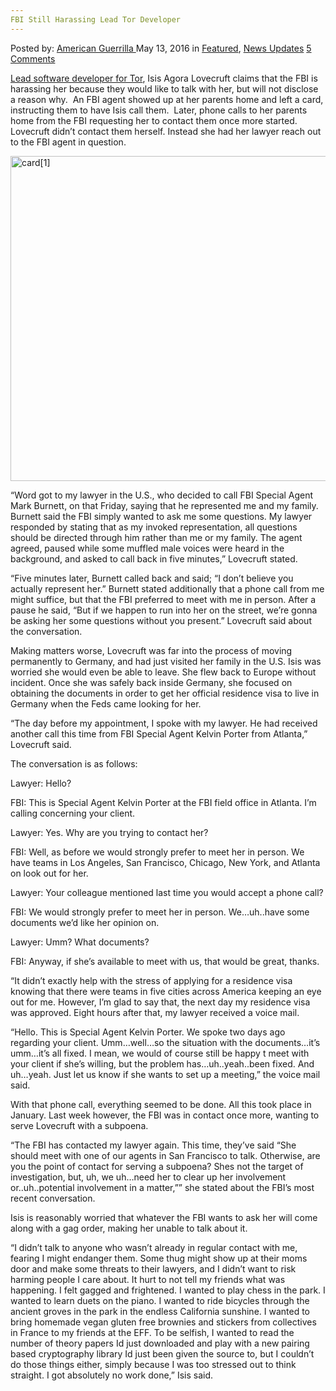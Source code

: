 ```yaml
---
FBI Still Harassing Lead Tor Developer
---
```

<article class="post-listing post-14055 post type-post status-publish format-standard has-post-thumbnail hentry  tag-developer tag-fbi tag-harassing tag-lead tag-tor">
    <div class="post-inner">
        <span>Posted by: <a href="https://www.deepdotweb.com/author/americanguerrilla/" title="">American Guerrilla </a></span>
    <span>May 13, 2016</span>
    <span>in <a href="https://www.deepdotweb.com/category/deepdot-news/" rel="category tag">Featured</a>, <a href="https://www.deepdotweb.com/category/news-updates/" rel="category tag">News Updates</a></span>
    <span><a href="https://www.deepdotweb.com/2016/05/13/fbi-still-harassing-lead-tor-developer/#comments">5 Comments</a></span>
    </p>
    <div class="clear"></div>
    <div class="entry">
    <p><a href="https://www.techdirt.com/articles/20160505/00383034349/fbi-harassing-core-tor-developer-demanding-she-meet-with-them-refusing-to-explain-why.shtml">Lead software developer for Tor</a>, Isis Agora Lovecruft claims that the FBI is harassing her because they would like to talk with her, but will not disclose a reason why.  An FBI agent showed up at her parents home and left a card, instructing them to have Isis call them.  Later, phone calls to her parents home from the FBI requesting her to contact them once more started. Lovecruft didn&#8217;t contact them herself. Instead she had her lawyer reach out to the FBI agent in question.</p>
    <p><a href="https://www.deepdotweb.com/wp-content/uploads/2016/05/card1.jpeg"><img class="aligncenter  wp-image-14056" src="https://www.deepdotweb.com/wp-content/uploads/2016/05/card1.jpeg" alt="card[1]" width="693" height="520" srcset="https://www.deepdotweb.com/wp-content/uploads/2016/05/card1.jpeg 1024w, https://www.deepdotweb.com/wp-content/uploads/2016/05/card1-300x225.jpeg 300w" sizes="(max-width: 693px) 100vw, 693px"/></a></p>
    <p>“Word got to my lawyer in the U.S., who decided to call FBI Special Agent Mark Burnett, on that Friday, saying that he represented me and my family. Burnett said the FBI simply wanted to ask me some questions. My lawyer responded by stating that as my invoked representation, all questions should be directed through him rather than me or my family. The agent agreed, paused while some muffled male voices were heard in the background, and asked to call back in five minutes,” Lovecruft stated.</p>
    <p>“Five minutes later, Burnett called back and said; “I don&#8217;t believe you actually represent her.” Burnett stated additionally that a phone call from me might suffice, but that the FBI preferred to meet with me in person. After a pause he said, “But if we happen to run into her on the street, we&#8217;re gonna be asking her some questions without you present.” Lovecruft said about the conversation.</p>
    <p>Making matters worse, Lovecruft was far into the process of moving permanently to Germany, and had just visited her family in the U.S. Isis was worried she would even be able to leave. She flew back to Europe without incident. Once she was safely back inside Germany, she focused on obtaining the documents in order to get her official residence visa to live in Germany when the Feds came looking for her.</p>
    <p>“The day before my appointment, I spoke with my lawyer. He had received another call this time from FBI Special Agent Kelvin Porter from Atlanta,” Lovecruft said.</p>
    <p>The conversation is as follows:</p>
    <p>Lawyer: Hello?</p>
    <p>FBI: This is Special Agent Kelvin Porter at the FBI field office in Atlanta. I&#8217;m calling concerning your client.</p>
    <p>Lawyer: Yes. Why are you trying to contact her?</p>
    <p>FBI: Well, as before we would strongly prefer to meet her in person. We have teams in Los Angeles, San Francisco, Chicago, New York, and Atlanta on look out for her.</p>
    <p>Lawyer: Your colleague mentioned last time you would accept a phone call?</p>
    <p>FBI: We would strongly prefer to meet her in person. We&#8230;uh..have some documents we&#8217;d like her opinion on.</p>
    <p>Lawyer: Umm? What documents?</p>
    <p>FBI: Anyway, if she&#8217;s available to meet with us, that would be great, thanks.</p>
    <p>“It didn&#8217;t exactly help with the stress of applying for a residence visa knowing that there were teams in five cities across America keeping an eye out for me. However, I&#8217;m glad to say that, the next day my residence visa was approved. Eight hours after that, my lawyer received a voice mail.</p>
    <p>“Hello. This is Special Agent Kelvin Porter. We spoke two days ago regarding your client. Umm&#8230;well&#8230;so the situation with the documents&#8230;it&#8217;s umm&#8230;it&#8217;s all fixed. I mean, we would of course still be happy t meet with your client if she&#8217;s willing, but the problem has&#8230;uh..yeah..been fixed. And uh&#8230;yeah. Just let us know if she wants to set up a meeting,” the voice mail said.</p>
    <p>With that phone call, everything seemed to be done. All this took place in January. Last week however, the FBI was in contact once more, wanting to serve Lovecruft with a subpoena.</p>
    <p>“The FBI has contacted my lawyer again. This time, they&#8217;ve said “She should meet with one of our agents in San Francisco to talk. Otherwise, are you the point of contact for serving a subpoena? Shes not the target of investigation, but, uh, we uh&#8230;need her to clear up her involvement or..uh..potential involvement in a matter,”” she stated about the FBI&#8217;s most recent conversation.</p>
    <p>Isis is reasonably worried that whatever the FBI wants to ask her will come along with a gag order, making her unable to talk about it.</p>
    <p>“I didn&#8217;t talk to anyone who wasn&#8217;t already in regular contact with me, fearing I might endanger them. Some thug might show up at their moms door and make some threats to their lawyers, and I didn&#8217;t want to risk harming people I care about. It hurt to not tell my friends what was happening. I felt gagged and frightened. I wanted to play chess in the park. I wanted to learn duets on the piano. I wanted to ride bicycles through the ancient groves in the park in the endless California sunshine. I wanted to bring homemade vegan gluten free brownies and stickers from collectives in France to my friends at the EFF. To be selfish, I wanted to read the number of theory papers Id just downloaded and play with a new pairing based cryptography library Id just been given the source to, but I couldn&#8217;t do those things either, simply because I was too stressed out to think straight. I got absolutely no work done,” Isis said.</p>
    </div>
    <span style="display:none"><a href="https://www.deepdotweb.com/tag/developer/" rel="tag">developer</a> <a href="https://www.deepdotweb.com/tag/fbi/" rel="tag">fbi</a> <a href="https://www.deepdotweb.com/tag/harassing/" rel="tag">harassing</a> <a href="https://www.deepdotweb.com/tag/lead/" rel="tag">lead</a> <a href="https://www.deepdotweb.com/tag/tor/" rel="tag">tor</a></span> <span style="display:none" class="updated">2016-05-13</span>
    <div style="display:none" class="vcard author" itemprop="author" itemscope itemtype="http://schema.org/Person"><strong class="fn" itemprop="name"><a href="https://www.deepdotweb.com/author/americanguerrilla/" title="Posts by American Guerrilla" rel="author">American Guerrilla</a></strong></div>
    </div>
</article>

